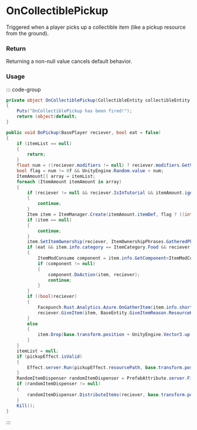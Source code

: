 # OnCollectiblePickup
<Badge type="info" text="Resource"/><Badge type="danger" text="Carbon Compatible"/><Badge type="warning" text="Oxide Compatible"/>
Triggered when a player picks up a collectible item (like a pickup resource from the ground).

### Return
Returning a non-null value cancels default behavior.

### Usage
::: code-group
```csharp [Example]
private object OnCollectiblePickup(CollectibleEntity collectibleEntity, BasePlayer reciever, bool eat)
{
	Puts("OnCollectiblePickup has been fired!");
	return (object)default;
}
```
```csharp [Source — Assembly-CSharp @ CollectibleEntity]
public void DoPickup(BasePlayer reciever, bool eat = false)
{
	if (itemList == null)
	{
		return;
	}
	float num = ((reciever.modifiers != null) ? reciever.modifiers.GetValue(Modifier.ModifierType.Collectible_DoubleYield) : 0f);
	bool flag = num != 0f && UnityEngine.Random.value < num;
	ItemAmount[] array = itemList;
	foreach (ItemAmount itemAmount in array)
	{
		if (reciever != null && reciever.IsInTutorial && itemAmount.ignoreInTutorial)
		{
			continue;
		}
		Item item = ItemManager.Create(itemAmount.itemDef, flag ? ((int)itemAmount.amount * 2) : ((int)itemAmount.amount), 0uL);
		if (item == null)
		{
			continue;
		}
		item.SetItemOwnership(reciever, ItemOwnershipPhrases.GatheredPhrase);
		if (eat && item.info.category == ItemCategory.Food && reciever != null)
		{
			ItemModConsume component = item.info.GetComponent<ItemModConsume>();
			if (component != null)
			{
				component.DoAction(item, reciever);
				continue;
			}
		}
		if ((bool)reciever)
		{
			Facepunch.Rust.Analytics.Azure.OnGatherItem(item.info.shortname, item.amount, this, reciever);
			reciever.GiveItem(item, BaseEntity.GiveItemReason.ResourceHarvested);
		}
		else
		{
			item.Drop(base.transform.position + UnityEngine.Vector3.up * 0.5f, UnityEngine.Vector3.up);
		}
	}
	itemList = null;
	if (pickupEffect.isValid)
	{
		Effect.server.Run(pickupEffect.resourcePath, base.transform.position, base.transform.up);
	}
	RandomItemDispenser randomItemDispenser = PrefabAttribute.server.Find<RandomItemDispenser>(prefabID);
	if (randomItemDispenser != null)
	{
		randomItemDispenser.DistributeItems(reciever, base.transform.position);
	}
	Kill();
}

```
:::
